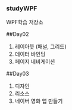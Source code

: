 ### studyWPF
WPF학습 저장소

##Day02 

1. 레이아웃 (패널, 그리드)
2. 데이터 바인딩
3. 페이지 네비게이션

##Day03
1. 디자인
2. 리소스
3. 네이버 영화 앱 만들기
